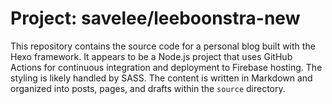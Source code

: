 # Project: savelee/leeboonstra-new

This repository contains the source code for a personal blog built with the Hexo framework. It appears to be a Node.js project that uses GitHub Actions for continuous integration and deployment to Firebase hosting. The styling is likely handled by SASS. The content is written in Markdown and organized into posts, pages, and drafts within the `source` directory.
